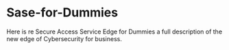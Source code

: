 # Sase-for-Dummies
Here is re Secure Access Service Edge for Dummies a full description of the new edge of Cybersecurity for business. 

